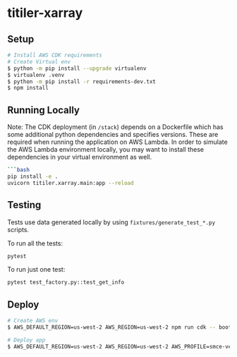 # titiler-xarray

## Setup

```bash
# Install AWS CDK requirements
# Create Virtual env
$ python -m pip install --upgrade virtualenv
$ virtualenv .venv
$ python -m pip install -r requirements-dev.txt
$ npm install
```

## Running Locally

Note: The CDK  deployment (in `/stack`) depends on a Dockerfile which has some additional python dependencies and specifies versions. These are required when running the application on AWS Lambda. In order to simulate the AWS Lambda environment locally, you may want to install these dependencies in your virtual environment as well.

```bash
```bash
pip install -e .
uvicorn titiler.xarray.main:app --reload
```

## Testing

Tests use data generated locally by using `fixtures/generate_test_*.py` scripts.

To run all the tests:

```bash
pytest
```

To run just one test:

```bash
pytest test_factory.py::test_get_info
```

## Deploy

```bash
# Create AWS env
$ AWS_DEFAULT_REGION=us-west-2 AWS_REGION=us-west-2 npm run cdk -- bootstrap

# Deploy app
$ AWS_DEFAULT_REGION=us-west-2 AWS_REGION=us-west-2 AWS_PROFILE=smce-veda-mfa npm run cdk -- deploy
```
